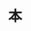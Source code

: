 ---
title: 本
description: 輪読会のメモとか
draft: false
changelog:
  - summary: 見出し作成
    date: 2022-05-19T17:21:57+09:00
---